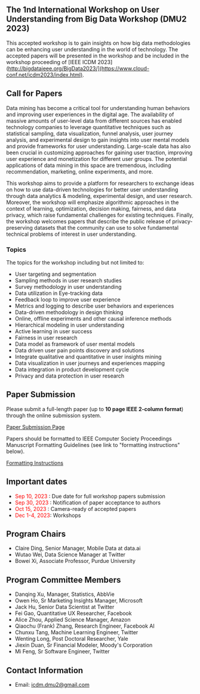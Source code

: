 ## The 1nd International Workshop on User Understanding from Big Data Workshop (DMU2 2023)
This accepted workshop is to gain insights on how big data methodologies can be enhancing user understanding in the world of technology. The accepted papers will be presented in the workshop and be included in the workshop proceeding of [IEEE ICDM 2023](http://bigdataieee.org/BigData2023/](https://www.cloud-conf.net/icdm2023/index.html).

## Call for Papers
Data mining has become a critical tool for understanding human behaviors and improving user experiences in the digital age. The availability of massive amounts of user-level data from different sources has enabled technology companies to leverage quantitative techniques such as statistical sampling, data visualization, funnel analysis, user journey analysis, and experimental design to gain insights into user mental models and provide frameworks for user understanding. Large-scale data has also been crucial in customizing approaches for gaining user traction, improving user experience and monetization for different user groups. The potential applications of data mining in this space are tremendous, including recommendation, marketing, online experiments, and more.


This workshop aims to provide a platform for researchers to exchange ideas on how to use data-driven technologies for better user understanding through data analytics & modeling, experimental design, and user research. Moreover, the workshop will emphasize algorithmic approaches in the context of learning, optimization, decision making, fairness, and data privacy, which raise fundamental challenges for existing techniques. Finally, the workshop welcomes papers that describe the public release of privacy-preserving datasets that the community can use to solve fundamental technical problems of interest in user understanding.


### Topics

The topics for the workshop including but not limited to:
- User targeting and segmentation
- Sampling methods in user research studies
-	Survey methodology in user understanding
-	Data utilization in Eye-tracking data
-	Feedback loop to improve user experience
-	Metrics and logging to describe user behaviors and experiences
-	Data-driven methodology in design thinking
-	Online, offline experiments and other causal inference methods
-	Hierarchical modeling in user understanding
-	Active learning in user success
-	Fairness in user research
-	Data model as framework of user mental models
-	Data driven user pain points discovery and solutions
-	Integrate qualitative and quantitative in user insights mining
-	Data visualization in user journeys and experiences mapping
-	Data integration in product development cycle
-	Privacy and data protection in user research

## Paper Submission
Please submit a full-length paper (up to **10 page IEEE 2-column format**) through the online submission system.

[Paper Submission Page](https://wi-lab.com/cyberchair/2023/bigdata23/index.php)

Papers should be formatted to IEEE Computer Society Proceedings Manuscript Formatting Guidelines (see link to "formatting instructions" below).

[Formatting Instructions](https://www.ieee.org/conferences/publishing/templates.html)

## Important dates 
-	<span style="color:red"> Sep 10, 2023 </span>: Due date for full workshop papers submission
-	<span style="color:red"> Sep 30, 2023 </span>: Notification of paper acceptance to authors
-	<span style="color:red"> Oct 15, 2023 </span>: Camera-ready of accepted papers 
-	<span style="color:red"> Dec 1-4, 2023</span>: Workshops

## Program Chairs
-	Claire Ding, Senior Manager, Mobile Data at data.ai
-	Wutao Wei, Data Science Manager at Twitter
-	Bowei Xi, Associate Professor, Purdue University


## Program Committee Members
- Danqing Xu, Manager, Statistics, AbbVie
-	Owen Ho, Sr Marketing Insights Manager, Microsoft
-	Jack Hu, Senior Data Scientist at Twitter
-	Fei Gao, Quantitative UX Researcher, Facebook
-	Alice Zhou, Applied Science Manager, Amazon
- Qiaochu (Frank) Zhang, Research Engineer, Facebook AI
- Chunxu Tang, Machine Learning Engineer, Twitter
- Wenting Long, Post Doctoral Researcher, Yale
- Jiexin Duan, Sr Financial Modeler, Moody's Corporation
- Mi Feng, Sr Software Engineer, Twitter

## Contact Information
- Email: icdm.dmu2@gmail.com

